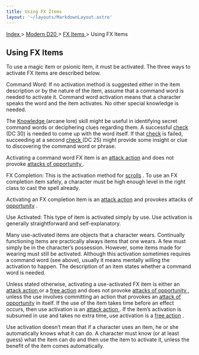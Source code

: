 ```yaml
---
title: Using FX Items
layout: '~/layouts/MarkdownLayout.astro'
---
```


[ Index ](/) > [ Modern D20 ](/modern.d20.srd) > [ FX Items ](/modern.d20.srd/fx.items) > Using FX Items

##  Using FX Items

To use a magic item or psionic item, it must be activated. The three ways to
activate FX items are described below.

Command Word: If no activation method is suggested either in the item
description or by the nature of the item, assume that a command word is needed
to activate it. Command word activation means that a character speaks the word
and the item activates. No other special knowledge is needed.

The [ Knowledge ](/modern.d20.srd/skills/knowledge) (arcane lore) skill might
be useful in identifying secret command words or deciphering clues regarding
them. A successful [ check ](/modern.d20.srd/skills/skill.basics.php#skill)
(DC 30) is needed to come up with the word itself. If that [ check](/modern.d20.srd/skills/skill.basics.php#skill) is failed, succeeding at a
second [ check ](/modern.d20.srd/skills/skill.basics.php#skill) (DC 25) might
provide some insight or clue to discovering the command word or phrase.

Activating a command word FX item is an [ attack action](/modern.d20.srd/combat/attack.actions) and does not provoke [ attacks of opportunity ](/modern.d20.srd/combat/attacks.of.opportunity) .

FX Completion: This is the activation method for [ scrolls](/modern.d20.srd/fx.items/scrolls) . To use an FX completion item safely, a
character must be high enough level in the right class to cast the spell
already.

Activating an FX completion item is an [ attack action](/modern.d20.srd/combat/attack.actions) and provokes attacks of [ opportunity](/modern.d20.srd/combat/attacks.of.opportunity) .

Use Activated: This type of item is activated simply by use. Use activation is
generally straightforward and self-explanatory.

Many use-activated items are objects that a character wears. Continually
functioning items are practically always items that one wears. A few must
simply be in the character’s possession. However, some items made for wearing
must still be activated. Although this activation sometimes requires a command
word (see above), usually it means mentally willing the activation to happen.
The description of an item states whether a command word is needed.

Unless stated otherwise, activating a use-activated FX item is either an [attack action ](/modern.d20.srd/combat/attack.actions) or a [ free action](/modern.d20.srd/combat/action.types) and does not provoke [ attacks of opportunity ](/modern.d20.srd/combat/attacks.of.opportunity) , unless the use
involves committing an action that provokes an [ attack of opportunity](/modern.d20.srd/combat/attacks.of.opportunity) in itself. If the use of the
item takes time before an effect occurs, then use activation is an [ attack action ](/modern.d20.srd/combat/attack.actions) . If the item’s activation is
subsumed in use and takes no extra time, use activation is a [ free action](/modern.d20.srd/combat/action.types) .

Use activation doesn’t mean that if a character uses an item, he or she
automatically knows what it can do. A character must know (or at least guess)
what the item can do and then use the item to activate it, unless the benefit
of the item comes automatically.

